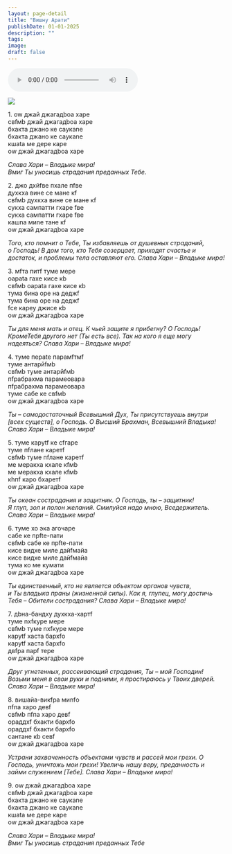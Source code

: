 ```yaml
---
layout: page-detail
title: "Вишну Арати"
publishDate: 01-01-2025
description: ""
tags:
image:
draft: false
---
```


<audio title=" - Вишну Арати.mp3" src="https://filer-api.advayta.org/v1.0/public/files/72684" controls=""></audio>

![](/upload/iblock/9fa/9faafc1e5e8141dd14a1038f0ff1045a.png) 

1\. оw джай джагадboа харе  
 свfмb джай джагадboа харе  
 бхакта джано ке саyкаnе  
 бхакта джано ке саyкаnе  
 кшаtа ме дeре каре  
 оw джай джагадboа харе 

_Слава Хари – Владыке мира!_  
 _Вмиг Ты уносишь страдания преданных Тебе._  

2\. джо дхйfве пхале пfве  
 духкха вине се мане кf  
 свfмb духкха вине се мане кf  
 сукха сампатти гхаре fве  
 сукха сампатти гхаре fве  
 кашnа миnе тане кf  
 оw джай джагадboа харе 

_Того, кто помнит о Тебе, Ты избавляешь от душевных страданий,_  
 _о Господь! В дом того, кто Тебя созерцает, приходят счастье и_  
 _достаток, и проблемы тела оставляют его._ _Слава Хари – Владыке мира!_ 

3\. мfта питf туме мере  
 oараtа гахe кисе кb  
 свfмb oараtа гахe кисе кb  
 тума бина оре на дeджf  
 тума бина оре на дeджf  
 fсе карey джисе кb  
 оw джай джагадboа харе 

_Ты для меня мать и отец. К чьей защите я прибегну? О Господь!_  
 _КромеТебя другого нет (Ты есть все). Так на кого я еще могу_  
 _надеяться?_ _Слава Хари – Владыке мира!_ 

4\. туме пeраtе парамfтмf  
 туме антарйfмb  
 свfмb туме антарйfмb  
 пfрабрахма парамеoвара  
 пfрабрахма парамеoвара  
 туме сабе ке свfмb  
 оw джай джагадboа харе 

_Ты – самодостаточный Всевышний Дух, Ты присутствуешь внутри_  
 _\[всех существ\], о Господь. О Высший Брахман, Всевышний Владыка!_  
 _Слава Хари – Владыке мира!_ 

 5\. туме каруtf ке сfгаре  
 туме пfлане каретf  
 свfмb туме пfлане каретf  
 ме мeракха кхале кfмb  
 ме мeракха кхале кfмb  
 кhпf каро бхаретf  
 оw джай джагадboа харе 

_Ты океан сострадания и защитник. О Господь, ты – защитник!_  
 _Я глуп, зол и полон желаний. Смилуйся надо мною, Вседержитель._  
 _Слава Хари – Владыке мира!_ 

6\. туме хо эка агочаре  
 сабе ке прftе\-пати  
 свfмb сабе ке прftе\-пати  
 кисе видхе милe дайfмайа  
 кисе видхе милe дайfмайа  
 тума ко ме кумати  
 оw джай джагадboа харе 

_Ты единственный, кто не является объектом органов чувств,_  
 _и Ты владыка праны (жизненной силы). Как я, глупец, могу_ _достичь Тебя –_ 
 _Обители сострадания? Слава Хари – Владыке мира!_ 

7\. дbна\-бандху духкха\-хартf  
 туме nхfкуре мере  
свfмb туме nхfкуре мере  
 каруtf хаста бархfо  
 каруtf хаста бархfо  
 двfра парf тере  
 оw джай джагадboа харе 

_Друг угнетенных, рассеивающий страдания, Ты – мой Господин!_  
 _Возьми меня в свои руки и подними, я простираюсь у Твоих дверей._  
 _Слава Хари – Владыке мира!_ 

8\. вишайа-викfра миnfо  
 пfпа харо девf  
 свfмb пfпа харо девf  
 oраддхf бхакти бархfо  
 oраддхf бхакти бархfо  
 сантане кb севf  
 оw джай джагадboа харе 

_Устрани захваченность объектами чувств и рассей мои грехи. О_  
 _Господь, уничтожь мои грехи! Увеличь нашу веру, преданность и_  
 _займи служением \[Тебе\]. Слава Хари – Владыке мира!_ 

9\. оw джай джагадboа харе  
 свfмb джай джагадboа харе  
 бхакта джано ке саyкаnе  
 бхакта джано ке саyкаnе  
 кшаtа ме дeре каре  
 оw джай джагадboа харе 

_Слава Хари – Владыке мира!_  
 _Вмиг Ты уносишь страдания преданных Тебе_ 

  
